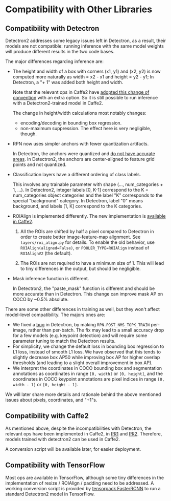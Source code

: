 # Compatibility with Other Libraries

## Compatibility with Detectron

Detectron2 addresses some legacy issues left in Detectron, as a result, their models
are not compatible:
running inference with the same model weights will produce different results in the two code bases.

The major differences regarding inference are:

- The height and width of a box with corners (x1, y1) and (x2, y2) is now computed more naturally as
	width = x2 - x1 and height = y2 - y1;
	In Detectron, a "+ 1" was added both height and width.

	Note that the relevant ops in Caffe2 have [adopted this change of convention](https://github.com/pytorch/pytorch/pull/20550)
	with an extra option.
	So it is still possible to run inference with a Detectron2-trained model in Caffe2.

	The change in height/width calculations most notably changes:
	- encoding/decoding in bounding box regression.
	- non-maximum suppression. The effect here is very negligible, though.

- RPN now uses simpler anchors with fewer quantization artifacts.

  In Detectron, the anchors were quantized and
  [do not have accurate areas](https://github.com/facebookresearch/Detectron/issues/227).
  In Detectron2, the anchors are center-aligned to feature grid points and not quantized.

- Classification layers have a different ordering of class labels.

	This involves any trainable parameter with shape (..., num_categories + 1, ...).
	In Detectron2, integer labels [0, K-1] correspond to the K = num_categories object categories
	and the label "K" corresponds to the special "background" category.
	In Detectron, label "0" means background, and labels [1, K] correspond to the K categories.

- ROIAlign is implemented differently. The new implementation is [available in Caffe2](https://github.com/pytorch/pytorch/pull/23706).

  1. All the ROIs are shifted by half a pixel compared to Detectron in order to create better image-feature-map alignment.
	   See `layers/roi_align.py` for details.
     To enable the old behavior, use `ROIAlign(aligned=False)`, or `POOLER_TYPE=ROIAlign` instead of
     `ROIAlignV2` (the default).

  1. The ROIs are not required to have a minimum size of 1.
     This will lead to tiny differences in the output, but should be negligible.

- Mask inference function is different.

	In Detectron2, the "paste_mask" function is different and should be more accurate than in Detectron. This change
	can improve mask AP on COCO by ~0.5% absolute.

There are some other differences in training as well, but they won't affect
model-level compatibility. The majors ones are:

- We fixed a [bug](https://github.com/facebookresearch/Detectron/issues/459) in
  Detectron, by making `RPN.POST_NMS_TOPK_TRAIN` per-image, rather than per-batch.
  The fix may lead to a small accuracy drop for a few models (e.g. keypoint
  detection) and will require some parameter tuning to match the Detectron results.
- For simplicity, we change the default loss in bounding box regression to L1 loss, instead of smooth L1 loss.
  We have observed that this tends to slightly decrease box AP50 while improving box AP for higher
	overlap thresholds (and leading to a slight overall improvement in box AP).
- We interpret the coordinates in COCO bounding box and segmentation annotations
  as coordinates in range `[0, width]` or `[0, height]`, and the coordinates in
  COCO keypoint annotations are pixel indices in range `[0, width - 1]` or `[0, height - 1]`.


We will later share more details and rationale behind the above mentioned issues
about pixels, coordinates, and "+1"s.


## Compatibility with Caffe2

As mentioned above, despite the incompatibilities with Detectron, the relevant
ops have been implemented in Caffe2, in [PR1](https://github.com/pytorch/pytorch/pull/20550)
and [PR2](https://github.com/pytorch/pytorch/pull/23706).
Therefore, models trained with detectron2 can be used in Caffe2.

A conversion script will be available later, for easier deployment.


## Compatibility with TensorFlow

Most ops are available in TensorFlow, although some tiny differences in
the implementation of resize / ROIAlign / padding need to be addressed.
A working conversion script is provided by [tensorpack FasterRCNN](https://github.com/tensorpack/tensorpack/tree/master/examples/FasterRCNN/convert_d2)
to run a standard Detectron2 model in TensorFlow.
